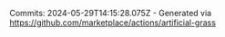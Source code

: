 Commits: 2024-05-29T14:15:28.075Z - Generated via https://github.com/marketplace/actions/artificial-grass
<br>
